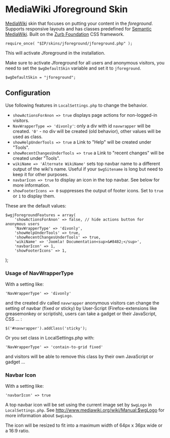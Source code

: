 # MediaWiki Jforeground Skin

[MediaWiki](http://www.mediawiki.org) skin that focuses on putting your content in the *foreground*. Supports responsive layouts and has classes predefined for [Semantic MediaWiki](http://semantic-mediawiki.org/wiki/Semantic_MediaWiki). Built on the [Zurb Foundation](http://foundation.zurb.com) CSS framework.



    require_once( "$IP/skins/jforeground/jforeground.php" );

This will activate Jforeground in the installation.

Make sure to activate Jforeground for all users and anonymous visitors, you need to set the `$wgDefaultSkin` variable and set it to `jforeground`.

    $wgDefaultSkin = "jforeground";

## Configuration

Use following features in `LocalSettings.php` to change the behavior. 

- `showActionsForAnon => true` displays page actions for non-logged-in visitors.
- `NavWrapperType => 'divonly'`: only a div with id `navwrapper` will be created. `'0'` - no div will be created (old behavior), other values will be used as class. 
- `showHelpUnderTools => true` a Link to "Help" will be created under "Tools".
- `showRecentChangesUnderTools => true` a Link to "recent changes" will be created under "Tools".
- `wikiName => 'Alternate WikiName'` sets top navbar name to a different output of the wiki's name. Useful if your `$wgSitename` is long but need to keep it for other purposes.
- `navbarIcon => true` to display an icon in the top navbar. See below for more information.
- `showFooterIcons => 0` suppresses the output of footer icons. Set to `true` or `1` to display them.

These are the default values:

    $wgjForegroundFeatures = array(      
        'showActionsForAnon' => false, // hide actions button for anonymous users
        'NavWrapperType' => 'divonly',
        'showHelpUnderTools' => true,
        'showRecentChangesUnderTools' => true,
        'wikiName' => 'Joomla! Documentation<sup>&#8482;</sup>',
        'navbarIcon' => 1,
        'showFooterIcons' => 1,
);

### Usage of NavWrapperType

With a setting like:

    'NavWrapperType' => 'divonly'

and the created div called `navwrapper` anonymous visitors can change the setting of navbar (fixed or sticky) by 
User-Script (Firefox-extensions like greasemonkey or scriptish), users can take a gadget or their JavaScript, CSS ... :

    $('#navwrapper').addClass('sticky');


Or you set class in LocalSettings.php with:

    'NavWrapperType' => 'contain-to-grid fixed'

and visitors will be able to remove this class by their own JavaScript or gadget ...

### Navbar Icon

With a setting like:

    'navbarIcon' => true

A top navbar icon will be set using the current image set by `$wgLogo` in `LocalSettings.php`. See http://www.mediawiki.org/wiki/Manual:$wgLogo for more information about `$wgLogo`.

The icon will be resized to fit into a maximum width of 64px x 36px wide or a 16:9 ratio.
